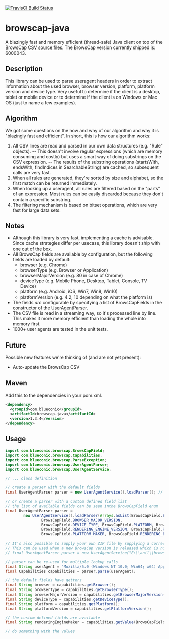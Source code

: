 [![TravisCI Build Status](https://travis-ci.org/blueconic/browscap-java.svg?branch=master)](https://travis-ci.org/blueconic/browscap-java)

# browscap-java
A blazingly fast and memory efficient (thread-safe) Java client on top of the BrowsCap [CSV source files](https://github.com/browscap/browscap).
The BrowsCap version currently shipped is: 6000043.

## Description
This library can be used to parse useragent headers in order to extract information about the used browser, browser version, platform, platform version and device type. Very useful to determine if the client is a desktop, tablet or mobile device or to determine if the client is on Windows or Mac OS (just to name a few examples).

## Algorithm
We got some questions on the how and why of our algorithm and why it is "blazingly fast and efficient".
In short, this is how our algorithm works:

1. All CSV lines are read and parsed in our own data structures (e.g. "Rule" objects).
-- This doesn't involve regular expressions (which are memory consuming and costly) but uses a smart way of doing substrings on the CSV expression.
-- The results of the substring operations (startsWith, endsWith, findIndices in SearchableString) are cached, so subsequent calls are very fast.
2. When all rules are generated, they're sorted by size and alphabet, so the first match can be returned immediately.
3. When looking up a useragent, all rules are filtered based on the "parts" of an expression. Most rules can be easily discarded because they don't contain a specific substring.
4. The filtering mechanism is based on bitset operations, which are very fast for large data sets.

## Notes
* Although this library is very fast, implementing a cache is advisable. Since cache strategies differ per usecase, this library doesn't ship with one out of the box.
* All BrowsCap fields are available by configuration, but the following fields are loaded by default:
  * browser (e.g. Chrome)
  * browserType (e.g. Browser or Application)
  * browserMajorVersion (e.g. 80 in case of Chrome)
  * deviceType (e.g. Mobile Phone, Desktop, Tablet, Console, TV Device)
  * platform (e.g. Android, iOS, Win7, Win8, Win10)
  * platformVersion (e.g. 4.2, 10 depending on what the platform is)
* The fields _are_ configurable by specifying a list of BrowsCapFields in the constructor of the UserAgentParser.
* The CSV file is read in a streaming way, so it's processed line by line. This makes it more memory efficient than loading the whole into memory first.
* 1000+ user agents are tested in the unit tests.

## Future
Possible new features we're thinking of (and are not yet present):
* Auto-update the BrowsCap CSV

## Maven
Add this to the dependencies in your pom.xml.

```xml
<dependency>
  <groupId>com.blueconic</groupId>
  <artifactId>browscap-java</artifactId>
  <version>1.3.4</version>
</dependency>
```

## Usage
```java
import com.blueconic.browscap.BrowsCapField;
import com.blueconic.browscap.Capabilities;
import com.blueconic.browscap.ParseException;
import com.blueconic.browscap.UserAgentParser;
import com.blueconic.browscap.UserAgentService;

// ... class definition

// create a parser with the default fields
final UserAgentParser parser = new UserAgentService().loadParser(); // handle IOException and ParseException

// or create a parser with a custom defined field list
// the list of available fields can be seen inthe BrowsCapField enum
final UserAgentParser parser =
        new UserAgentService().loadParser(Arrays.asList(BrowsCapField.BROWSER, BrowsCapField.BROWSER_TYPE,
                BrowsCapField.BROWSER_MAJOR_VERSION,
                BrowsCapField.DEVICE_TYPE, BrowsCapField.PLATFORM, BrowsCapField.PLATFORM_VERSION,
                BrowsCapField.RENDERING_ENGINE_VERSION, BrowsCapField.RENDERING_ENGINE_NAME,
                BrowsCapField.PLATFORM_MAKER, BrowsCapField.RENDERING_ENGINE_MAKER));

// It's also possible to supply your own ZIP file by supplying a correct path to a ZIP file in the constructor.
// This can be used when a new BrowsCap version is released which is not yet bundled in this package.
// final UserAgentParser parser = new UserAgentService("E:\\anil\\browscap.zip").loadParser();

// parser can be re-used for multiple lookup calls
final String userAgent = "Mozilla/5.0 (Windows NT 10.0; Win64; x64) AppleWebKit/537.36 (KHTML, like Gecko) Chrome/58.0.3029.81 Safari/537.36";
final Capabilities capabilities = parser.parse(userAgent);

// the default fields have getters
final String browser = capabilities.getBrowser();
final String browserType = capabilities.getBrowserType();
final String browserMajorVersion = capabilities.getBrowserMajorVersion();
final String deviceType = capabilities.getDeviceType();
final String platform = capabilities.getPlatform();
final String platformVersion = capabilities.getPlatformVersion();

// the custom defined fields are available
final String renderingEngineMaker = capabilities.getValue(BrowsCapField.RENDERING_ENGINE_MAKER);

// do something with the values

```
